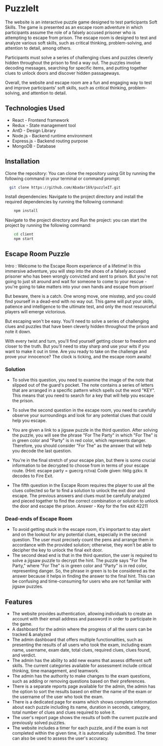 
# PuzzleIt

The website is an interactive puzzle game designed to test participants Soft Skills. The game is presented as an escape room adventure in which participants assume the role of a falsely accused prisoner who is attempting to escape from prison.
The escape room is designed to test and analyze various soft skills, such as critical thinking, problem-solving, and attention to detail, among others.

Participants must solve a series of challenging clues and puzzles cleverly hidden throughout the prison to find a way out. The puzzles involve decoding messages, searching for specific items, and putting together clues to unlock doors and discover hidden passageways.

Overall, the website and escape room are a fun and engaging way to test and improve participants' soft skills, such as critical thinking, problem-solving, and attention to detail.



## Technologies Used

- React - Frontend framework
- Redux - State management tool
- AntD  - Design Library
- Node.js - Backend runtime environment
- Express.js - Backend routing purpose
- MongoDB - Database


## Installation

Clone the repository: You can clone the repository using Git by running the following command in your terminal or command prompt:

```bash
  git clone https://github.com/Abadar169/puzzleIT.git

```

Install dependencies: Navigate to the project directory and install the required dependencies by running the following command:

```bash
    npm install
```

Navigate to the project directory and Run the project: you can start the project by running the following command:
```bash
    cd client
    npm start
```




    
## Escape Room Puzzle 
Intro : 
Welcome to the Escape Room experience of a lifetime! In this immersive adventure, you will step into the shoes of a falsely accused prisoner who has been wrongly convicted and sent to prison. But you're not going to just sit around and wait for someone to come to your rescue - you're going to take matters into your own hands and escape from prison!

But beware, there is a catch. One wrong move, one misstep, and you could find yourself in a dead-end with no way out. This game will put your skills, patience and intelligence to the ultimate test, and only the most resourceful players will emerge victorious.

But escaping won't be easy. You'll need to solve a series of challenging clues and puzzles that have been cleverly hidden throughout the prison and note it down.

With every twist and turn, you'll find yourself getting closer to freedom and closer to the truth. But you'll need to stay sharp and use your wits if you want to make it out in time. Are you ready to take on the challenge and prove your innocence? The clock is ticking, and the escape room awaits!

### Solution
- To solve this question, you need to examine the image of the note that slipped out of the guard's pocket. The note contains a series of letters that are arranged in a specific pattern which spells out the word "KEY". This means that you need to search for a key that will help you escape the prison.

- To solve the second question in the escape room, you need to carefully observe your surroundings and look for any potential clues that could help you escape.

- You are given a link to a jigsaw puzzle in the third question. After solving the puzzle, you will see the phrase "For The Party" in which "For The" is in green color and "Party" is in red color, which represents danger. Therefore, you should consider "For The" as the answer that will help you decode the last question.

- You're in the final stretch of your escape plan, but there is some crucial information to be decrypted to choose from in terms of your escape route. (Hint: escape party = guecrg rctva) Code given: hktg gzkv. It decodes to Fire Exit.

- The fifth question in the Escape Room requires the player to use all the clues collected so far to find a solution to unlock the exit door and escape. The previous answers and clues must be carefully analyzed and pieced together to find the correct combination or solution to unlock the door and escape the prison. Answer - Key for the fire exit 42211

### Dead-ends of Escape Room
- To avoid getting stuck in the escape room, it's important to stay alert and on the lookout for any potential clues, especially in the second question. The user must precisely count the pens and arrange them in accordance with the provided solution; otherwise, they won't be able to decipher the key to unlock the final exit door.
- The second dead end is that in the third question, the user is required to solve a jigsaw puzzle to decrypt the hint. The puzzle says "For The Party," where "For The" is in green color and "Party" is in red color, representing danger. So, the phrase in green is to be considered as the answer because it helps in finding the answer to the final hint. This can be confusing and time-consuming for users who are not familiar with jigsaw puzzles.

## Features
- The website provides authentication, allowing individuals to create an account with their email address and password in order to participate in the game.
- A dashboard for the admin where the progress of all the users can be tracked & analyzed
- The admin dashboard that offers multiple functionalities, such as presenting the results of all users who took the exam, including exam name, username, exam date, total clues, required clues, clues found, and verdict.
- The admin has the ability to add new exams that assess different soft skills. The current categories available for assessment include critical thinking, time management, and teamwork.
- The admin has the authority to make changes to the exam questions, such as adding or removing questions based on their preferences.
- There is a separate reports page available for the admin, the admin has the option to sort the results based on either the name of the exam or the username of the user who took the exam.
- There is a dedicated page for exams which shows complete information about each puzzle including its name, duration in seconds, category, total number of clues and clues required to solve it.
- The user's report page shows the results of both the current puzzle and previously solved puzzles.
- The website includes a timer for each puzzle, and if the exam is not completed within the given time, it is automatically submitted. The timer can also be used to assess the user's accuracy.
